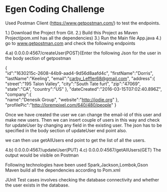 # Egen Coding Challenge

Used Postman Client (https://www.getpostman.com/) to test the endpoints.

1.) Download the Project from Git.
2.) Build this Project as Maven Project(pom.xml has all the dependencies)
3.) Run the Main file App.java
4.) go to www.getpostman.com and check the following endpoints

4.a) 0.0.0.0:4567/createUser(POST){Enter the following Json for the user in the body section of getpostman

{  
   "id":"1630215c-2608-44b9-aad4-9d56d8aafd4c",
   "firstName":"Dorris",
   "lastName":"Keeling",
   "email":"carby_Leffler68@gmail.com",
   "address":{  
      "street":"195 Talon Valley",
      "city":"South Tate furt",
      "zip":"47069",
      "state":"CA",
      "country":"US"
   },
   "dateCreated":"2016-03-15T07:02:40.896Z",
   "company":{  
      "name":"Denesik Group",
      "website":"http://jodie.org"
   },
   "profilePic":"http://lorempixel.com/640/480/people"
}

Once we have created the user we can change the email-id of this user and make new users.
Then we can insert couple of users in this way and check for updateUser by changing any field in the existing user.
The json has to be specified in the body section of updateUser end point also.

we can then use getAllUsers end point to get the list of all the users.

4.b) 0.0.0.0:4567/updateUser(PUT)
4.c) 0.0.0.0:4567/getAllUsers(GET)
The output would be visible on Postman

Following technologies have been used
Spark,Jackson,Lombok,Gson Maven
build all the dependencies according to Pom.xml

JUnit Test cases involves checking the database connectivity and whether the user exists in the database.
